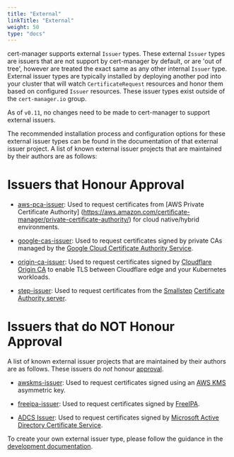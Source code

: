 ```yaml
---
title: "External"
linkTitle: "External"
weight: 50
type: "docs"
---
```


cert-manager supports external `Issuer` types. These external `Issuer` types are
issuers that are not support by cert-manager by default, or are 'out of tree',
however are treated the exact same as any other internal `Issuer` type. External
issuer types are typically installed by deploying another pod into your cluster
that will watch `CertificateRequest` resources and honor them based on
configured `Issuer` resources. These issuer types exist outside of the
`cert-manager.io` group.

As of `v0.11`, no changes need to be made to cert-manager to support external
issuers.

The recommended installation process and configuration options for these
external issuer types can be found in the documentation of that external issuer
project. A list of known external issuer projects that are maintained by their
authors are as follows:

# Issuers that Honour Approval

- [aws-pca-issuer](https://github.com/jniebuhr/aws-pca-issuer): Used to
  request certificates from [AWS Private Certificate Authority]
  (https://aws.amazon.com/certificate-manager/private-certificate-authority/)
  for cloud native/hybrid environments.

- [google-cas-issuer](https://github.com/jetstack/google-cas-issuer): Used
  to request certificates signed by private CAs managed by the
  [Google Cloud Certificate Authority Service](https://cloud.google.com/certificate-authority-service/).

- [origin-ca-issuer](https://github.com/cloudflare/origin-ca-issuer): Used
  to request certificates signed by
  [Cloudflare Origin CA](https://developers.cloudflare.com/ssl/origin-configuration/origin-ca)
  to enable TLS between Cloudflare edge and your Kubernetes workloads.

- [step-issuer](https://github.com/smallstep/step-issuer): Used to request
  certificates from the [Smallstep](https://smallstep.com) [Certificate
  Authority server](https://github.com/smallstep/certificates).


# Issuers that do NOT Honour Approval
A list of known external issuer projects that are maintained by their authors
are as follows. These issuers do _not_ honour
[approval](../../concepts/certificaterequest/#approval).

- [awskms-issuer](https://github.com/Skyscanner/kms-issuer): Used to request
  certificates signed using an [AWS KMS](https://aws.amazon.com/kms/) asymmetric key.

- [freeipa-issuer](https://github.com/guilhem/freeipa-issuer): Used to
  request certificates signed by [FreeIPA](https://www.freeipa.org).

- [ADCS Issuer](https://github.com/nokia/adcs-issuer): Used
  to request certificates signed by 
  [Microsoft Active Directory Certificate Service](https://docs.microsoft.com/en-us/windows-server/networking/core-network-guide/cncg/server-certs/install-the-certification-authority).


To create your own external issuer type, please follow the guidance in the
[development documentation](../../contributing/external-issuers/).
